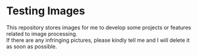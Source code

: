# Testing Images
This repository stores images for me to develop some projects or features related to image processing.</br>
If there are any infringing pictures, please kindly tell me and I will delete it as soon as possible.
